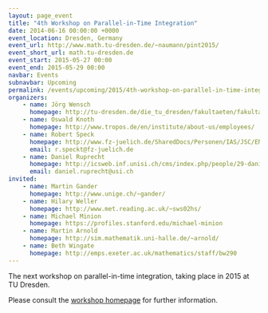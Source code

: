 ```yaml
---
layout: page_event
title: "4th Workshop on Parallel-in-Time Integration"
date: 2014-06-16 00:00:00 +0000
event_location: Dresden, Germany
event_url: http://www.math.tu-dresden.de/~naumann/pint2015/
event_short_url: math.tu-dresden.de
event_start: 2015-05-27 00:00
event_end: 2015-05-29 00:00
navbar: Events
subnavbar: Upcoming
permalink: /events/upcoming/2015/4th-workshop-on-parallel-in-time-integration.html
organizers:
    - name: Jörg Wensch
      homepage: http://tu-dresden.de/die_tu_dresden/fakultaeten/fakultaet_mathematik_und_naturwissenschaften/fachrichtung_mathematik/institute/wir/staff/Professoren/wensch_html
    - name: Oswald Knoth
      homepage: http://www.tropos.de/en/institute/about-us/employees/
    - name: Robert Speck
      homepage: http://www.fz-juelich.de/SharedDocs/Personen/IAS/JSC/EN/staff/speck_r.html
      email: r.speckt@fz-juelich.de
    - name: Daniel Ruprecht
      homepage: http://icsweb.inf.unisi.ch/cms/index.php/people/29-daniel-ruprecht.html
      email: daniel.ruprecht@usi.ch
invited:
    - name: Martin Gander
      homepage: http://www.unige.ch/~gander/
    - name: Hilary Weller
      homepage: http://www.met.reading.ac.uk/~sws02hs/
    - name: Michael Minion
      homepage: https://profiles.stanford.edu/michael-minion
    - name: Martin Arnold
      homepage: http://sim.mathematik.uni-halle.de/~arnold/
    - name: Beth Wingate
      homepage: http://emps.exeter.ac.uk/mathematics/staff/bw290
---
```


The next workshop on parallel-in-time integration, taking place in 2015 at TU Dresden.

Please consult the [workshop homepage](http://www.math.tu-dresden.de/~naumann/pint2015/index.php?page=programme) for further information.
